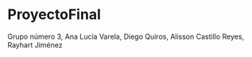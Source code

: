 # ProyectoFinal
Grupo número 3, Ana Lucía Varela, Diego Quiros, Alisson Castillo Reyes, Rayhart Jiménez 
